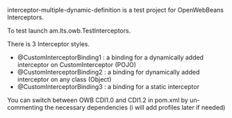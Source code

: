 interceptor-multiple-dynamic-definition is a test project for OpenWebBeans Interceptors.

To test launch am.lts.owb.TestInterceptors.

There is 3 Interceptor styles.
- @CustomInterceptorBinding1 : a binding for a dynamically added interceptor on CustomInterceptor (POJO)
- @CustomInterceptorBinding2 : a binding for dynamically added interceptor on any class (Object)
- @CustomInterceptorBinding3 : a binding for a static interceptor

You can switch between OWB CDI1.0 and CDI1.2 in pom.xml by un-commenting the necessary dependencies (i will add profiles later if needed)